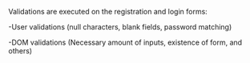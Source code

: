 Validations are executed on the registration and login forms:

-User validations (null characters, blank fields, password matching)

-DOM validations (Necessary amount of inputs, existence of form, and others)

